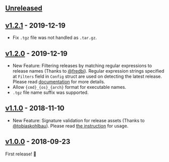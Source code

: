 ## [Unreleased]

## [v1.2.1] - 2019-12-19

- Fix `.tgz` file was not handled as `.tar.gz`.


## [v1.2.0] - 2019-12-19

- New Feature: Filtering releases by matching regular expressions to release names (Thanks to [@fredbi](https://github.com/fredbi)).
  Regular expression strings specified at `Filters` field in `Config` struct are used on detecting the
  latest release. Please read [documentation](https://godoc.org/github.com/rhysd/go-github-selfupdate/selfupdate#Config)
  for more details.
- Allow `{cmd}_{os}_{arch}` format for executable names.
- `.tgz` file name suffix was supported.


## [v1.1.0] - 2018-11-10

- New Feature: Signature validation for release assets (Thanks to [@tobiaskohlbau](https://github.com/tobiaskohlbau)).
  Please read [the instruction](https://github.com/rhysd/go-github-selfupdate#hash-or-signature-validation) for usage.


## [v1.0.0] - 2018-09-23

First release! :tada:


[Unreleased]: https://github.com/rhysd/go-github-selfupdate/compare/v1.2.1...HEAD
[v1.2.1]: https://github.com/rhysd/go-github-selfupdate/compare/v1.2.0...v1.2.1
[v1.2.0]: https://github.com/rhysd/go-github-selfupdate/compare/go-get-release...v1.2.0
[v1.1.0]: https://github.com/rhysd/go-github-selfupdate/compare/v1.0.0...v1.1.0
[v1.0.0]: https://github.com/rhysd/go-github-selfupdate/compare/example-1.2.4...v1.0.0

